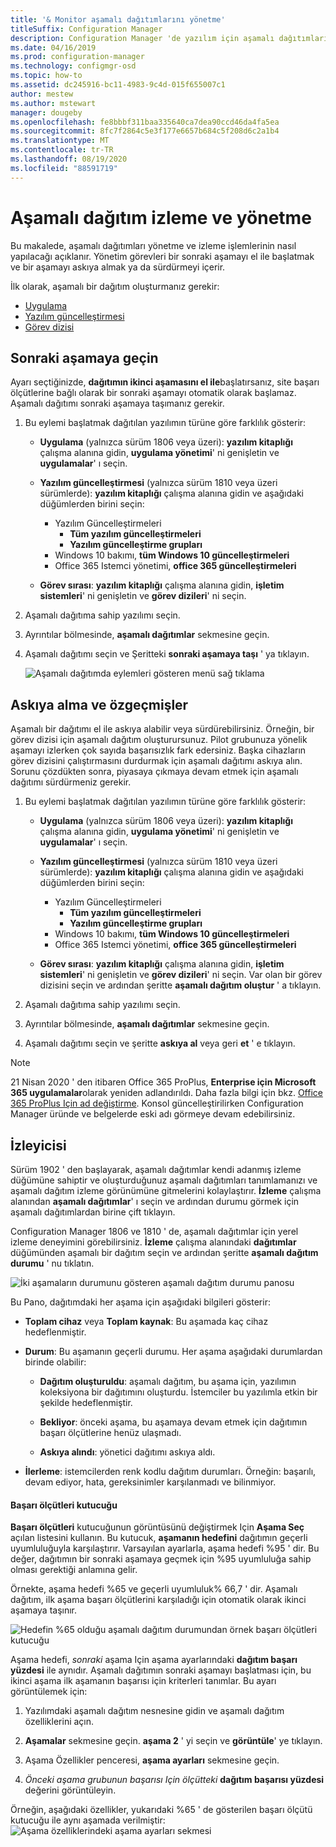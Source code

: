 ```yaml
---
title: '& Monitor aşamalı dağıtımlarını yönetme'
titleSuffix: Configuration Manager
description: Configuration Manager 'de yazılım için aşamalı dağıtımları yönetmeyi ve izlemeyi öğrenin.
ms.date: 04/16/2019
ms.prod: configuration-manager
ms.technology: configmgr-osd
ms.topic: how-to
ms.assetid: dc245916-bc11-4983-9c4d-015f655007c1
author: mestew
ms.author: mstewart
manager: dougeby
ms.openlocfilehash: fe8bbbf311baa335640ca7dea90ccd46da4fa5ea
ms.sourcegitcommit: 8fc7f2864c5e3f177e6657b684c5f208d6c2a1b4
ms.translationtype: MT
ms.contentlocale: tr-TR
ms.lasthandoff: 08/19/2020
ms.locfileid: "88591719"
---
```

# <a name="manage-and-monitor-phased-deployments"></a>Aşamalı dağıtım izleme ve yönetme

Bu makalede, aşamalı dağıtımları yönetme ve izleme işlemlerinin nasıl yapılacağı açıklanır. Yönetim görevleri bir sonraki aşamayı el ile başlatmak ve bir aşamayı askıya almak ya da sürdürmeyi içerir. 

İlk olarak, aşamalı bir dağıtım oluşturmanız gerekir: 
- [Uygulama](create-phased-deployment-for-task-sequence.md?toc=/mem/configmgr/apps/toc.json&bc=/mem/configmgr/apps/breadcrumb/toc.json)  
- [Yazılım güncelleştirmesi](create-phased-deployment-for-task-sequence.md?toc=/mem/configmgr/sum/toc.json&bc=/mem/configmgr/sum/breadcrumb/toc.json)  
- [Görev dizisi](create-phased-deployment-for-task-sequence.md)  



## <a name="move-to-the-next-phase"></a><a name="bkmk_move"></a> Sonraki aşamaya geçin

Ayarı seçtiğinizde, **dağıtımın ikinci aşamasını el ile**başlatırsanız, site başarı ölçütlerine bağlı olarak bir sonraki aşamayı otomatik olarak başlamaz. Aşamalı dağıtımı sonraki aşamaya taşımanız gerekir.  

1. Bu eylemi başlatmak dağıtılan yazılımın türüne göre farklılık gösterir:  

    - **Uygulama** (yalnızca sürüm 1806 veya üzeri): **yazılım kitaplığı** çalışma alanına gidin, **uygulama yönetimi**' ni genişletin ve **uygulamalar**' ı seçin.   

    - **Yazılım güncelleştirmesi** (yalnızca sürüm 1810 veya üzeri sürümlerde): **yazılım kitaplığı** çalışma alanına gidin ve aşağıdaki düğümlerden birini seçin:    
        - Yazılım Güncelleştirmeleri  
            - **Tüm yazılım güncelleştirmeleri**  
            - **Yazılım güncelleştirme grupları**   
        - Windows 10 bakımı, **tüm Windows 10 güncelleştirmeleri**  
        - Office 365 Istemci yönetimi, **office 365 güncelleştirmeleri**  

    - **Görev sırası**: **yazılım kitaplığı** çalışma alanına gidin, **işletim sistemleri**' ni genişletin ve **görev dizileri**' ni seçin.   

2. Aşamalı dağıtıma sahip yazılımı seçin.  

3. Ayrıntılar bölmesinde, **aşamalı dağıtımlar** sekmesine geçin.  

4. Aşamalı dağıtımı seçin ve Şeritteki **sonraki aşamaya taşı** ' ya tıklayın.  

    ![Aşamalı dağıtımda eylemleri gösteren menü sağ tıklama](media/Suspend-phased-deployment.PNG)



## <a name="suspend-and-resume-phases"></a><a name="bkmk_suspend"></a> Askıya alma ve özgeçmişler 

Aşamalı bir dağıtımı el ile askıya alabilir veya sürdürebilirsiniz. Örneğin, bir görev dizisi için aşamalı dağıtım oluşturursunuz. Pilot grubunuza yönelik aşamayı izlerken çok sayıda başarısızlık fark edersiniz. Başka cihazların görev dizisini çalıştırmasını durdurmak için aşamalı dağıtımı askıya alın. Sorunu çözdükten sonra, piyasaya çıkmaya devam etmek için aşamalı dağıtımı sürdürmeniz gerekir. 

1. Bu eylemi başlatmak dağıtılan yazılımın türüne göre farklılık gösterir:  

    - **Uygulama** (yalnızca sürüm 1806 veya üzeri): **yazılım kitaplığı** çalışma alanına gidin, **uygulama yönetimi**' ni genişletin ve **uygulamalar**' ı seçin.   

    - **Yazılım güncelleştirmesi** (yalnızca sürüm 1810 veya üzeri sürümlerde): **yazılım kitaplığı** çalışma alanına gidin ve aşağıdaki düğümlerden birini seçin:    
        - Yazılım Güncelleştirmeleri  
            - **Tüm yazılım güncelleştirmeleri**  
            - **Yazılım güncelleştirme grupları**   
        - Windows 10 bakımı, **tüm Windows 10 güncelleştirmeleri**  
        - Office 365 Istemci yönetimi, **office 365 güncelleştirmeleri**  

    - **Görev sırası**: **yazılım kitaplığı** çalışma alanına gidin, **işletim sistemleri**' ni genişletin ve **görev dizileri**' ni seçin. Var olan bir görev dizisini seçin ve ardından şeritte **aşamalı dağıtım oluştur** ' a tıklayın.  

2. Aşamalı dağıtıma sahip yazılımı seçin.  

3. Ayrıntılar bölmesinde, **aşamalı dağıtımlar** sekmesine geçin.  

4. Aşamalı dağıtımı seçin ve şeritte **askıya al** veya geri **et** ' e tıklayın. 

> [!NOTE]
> 21 Nisan 2020 ' den itibaren Office 365 ProPlus, **Enterprise için Microsoft 365 uygulamalar**olarak yeniden adlandırıldı. Daha fazla bilgi için bkz. [Office 365 ProPlus Için ad değiştirme](https://docs.microsoft.com/deployoffice/name-change). Konsol güncelleştirilirken Configuration Manager üründe ve belgelerde eski adı görmeye devam edebilirsiniz. 

<!-- Removed for 1806, need to clarify behavior with engineering
When you suspend a phased deployment, it sets the available and deadline times on the active deployments to a future time. When you resume, it generates a new schedule based on when you resume the phased deployment. The new schedule helps to avoid problems if you resume after the original deadline. For example, the initial schedule has the required deadline seven days after the deployment is available. You suspend it on the second day. If you aren't ready to resume it until day eight, you don't want the deployment to be immediately past the deadline. So it generates a new deadline starting from when you resume the phased deployment on day eight. 
-->


## <a name="monitor"></a><a name="bkmk_monitor"></a> İzleyicisi
<!--1358577-->
Sürüm 1902 ' den başlayarak, aşamalı dağıtımlar kendi adanmış izleme düğümüne sahiptir ve oluşturduğunuz aşamalı dağıtımları tanımlamanızı ve aşamalı dağıtım izleme görünümüne gitmelerini kolaylaştırır. **İzleme** çalışma alanından **aşamalı dağıtımlar**' ı seçin ve ardından durumu görmek için aşamalı dağıtımlardan birine çift tıklayın. <!--3555949-->

Configuration Manager 1806 ve 1810 ' de, aşamalı dağıtımlar için yerel izleme deneyimini görebilirsiniz. **İzleme** çalışma alanındaki **dağıtımlar** düğümünden aşamalı bir dağıtım seçin ve ardından şeritte **aşamalı dağıtım durumu** ' nu tıklatın.

![İki aşamaların durumunu gösteren aşamalı dağıtım durumu panosu](media/1358577-phased-deployment-status.png)

Bu Pano, dağıtımdaki her aşama için aşağıdaki bilgileri gösterir:  

- **Toplam cihaz** veya **Toplam kaynak**: Bu aşamada kaç cihaz hedeflenmiştir.  

- **Durum**: Bu aşamanın geçerli durumu. Her aşama aşağıdaki durumlardan birinde olabilir:  

    - **Dağıtım oluşturuldu**: aşamalı dağıtım, bu aşama için, yazılımın koleksiyona bir dağıtımını oluşturdu. İstemciler bu yazılımla etkin bir şekilde hedeflenmiştir.  

    - **Bekliyor**: önceki aşama, bu aşamaya devam etmek için dağıtımın başarı ölçütlerine henüz ulaşmadı.  

    - **Askıya alındı**: yönetici dağıtımı askıya aldı.  

- **İlerleme**: istemcilerden renk kodlu dağıtım durumları. Örneğin: başarılı, devam ediyor, hata, gereksinimler karşılanmadı ve bilinmiyor. 

#### <a name="success-criteria-tile"></a>Başarı ölçütleri kutucuğu

**Başarı ölçütleri** kutucuğunun görüntüsünü değiştirmek Için **Aşama Seç** açılan listesini kullanın. Bu kutucuk, **aşamanın hedefini** dağıtımın geçerli uyumluluğuyla karşılaştırır. Varsayılan ayarlarla, aşama hedefi %95 ' dir. Bu değer, dağıtımın bir sonraki aşamaya geçmek için %95 uyumluluğa sahip olması gerektiği anlamına gelir.

Örnekte, aşama hedefi %65 ve geçerli uyumluluk% 66,7 ' dir. Aşamalı dağıtım, ilk aşama başarı ölçütlerini karşıladığı için otomatik olarak ikinci aşamaya taşınır.  

   ![Hedefin %65 olduğu aşamalı dağıtım durumundan örnek başarı ölçütleri kutucuğu](media/pod-status-success-criteria-tile.png)

Aşama hedefi, *sonraki* aşama Için aşama ayarlarındaki **dağıtım başarı yüzdesi** ile aynıdır. Aşamalı dağıtımın sonraki aşamayı başlatması için, bu ikinci aşama ilk aşamanın başarısı için kriterleri tanımlar. Bu ayarı görüntülemek için: 

1. Yazılımdaki aşamalı dağıtım nesnesine gidin ve aşamalı dağıtım özelliklerini açın.  

2. **Aşamalar** sekmesine geçin. **aşama 2** ' yi seçin ve **görüntüle**' ye tıklayın.  

3. Aşama Özellikler penceresi, **aşama ayarları** sekmesine geçin.  

4. *Önceki aşama grubunun başarısı Için ölçütteki* **dağıtım başarısı yüzdesi** değerini görüntüleyin.  

Örneğin, aşağıdaki özellikler, yukarıdaki %65 ' de gösterilen başarı ölçütü kutucuğu ile aynı aşamada verilmiştir:  
![Aşama özelliklerindeki aşama ayarları sekmesi](media/phase-properties-phase-settings.png)

